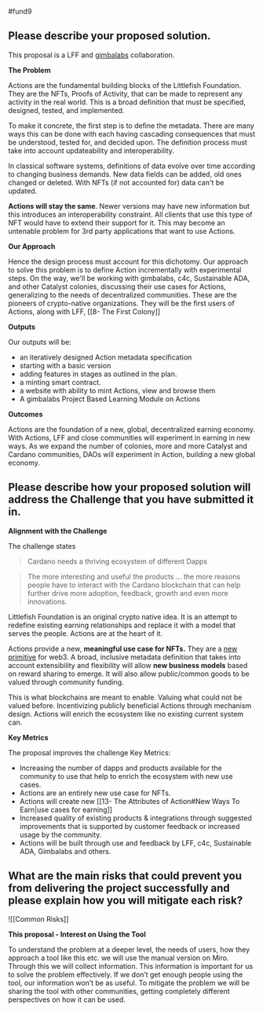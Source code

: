 #fund9 

## Please describe your proposed solution.
This proposal is a LFF and [gimbalabs](https://gimbalabs.com/gimbalgrid) collaboration.

  

**The Problem**

Actions are the fundamental building blocks of the Littlefish Foundation. They are the NFTs, Proofs of Activity, that can be made to represent any activity in the real world. This is a broad definition that must be specified, designed, tested, and implemented.

  

To make it concrete, the first step is to define the metadata. There are many ways this can be done with each having cascading consequences that must be understood, tested for, and decided upon. The definition process must take into account updateability and interoperability.

  

In classical software systems, definitions of data evolve over time according to changing business demands. New data fields can be added, old ones changed or deleted. With NFTs (if not accounted for) data can't be updated. 

  

**Actions will stay the same**. Newer versions may have new information but this introduces an interoperability constraint. All clients that use this type of NFT would have to extend their support for it. This may become an untenable problem for 3rd party applications that want to use Actions.

  

**Our Approach** 

Hence the design process must account for this dichotomy. Our approach to solve this problem is to define Action incrementally with experimental steps. On the way, we'll be working with gimbalabs, c4c, Sustainable ADA, and other Catalyst colonies, discussing their use cases for Actions, generalizing to the needs of decentralized communities. These are the pioneers of crypto-native organizations. They will be the first users of Actions, along with LFF, [[8- The First Colony]]

  

**Outputs**

Our outputs will be:

-   an iteratively designed Action metadata specification
-   starting with a basic version 
-   adding features in stages as outlined in the plan. 
-   a minting smart contract.
-   a website with ability to mint Actions, view and browse them
-   A gimbalabs Project Based Learning Module on Actions

  

**Outcomes**

Actions are the foundation of a new, global, decentralized earning economy. With Actions, LFF and close communities will experiment in earning in new ways. As we expand the number of colonies, more and more Catalyst and Cardano communities, DAOs will experiment in Action, building a new global economy.

## Please describe how your proposed solution will address the Challenge that you have submitted it in.

**Alignment with the Challenge**

The challenge states

> Cardano needs a thriving ecosystem of different Dapps

> The more interesting and useful the products … the more reasons people have to interact with the Cardano blockchain that can help further drive more adoption, feedback, growth and even more innovations.

  

Littlefish Foundation is an original crypto native idea. It is an attempt to redefine existing earning relationships and replace it with a model that serves the people. Actions are at the heart of it.

  

Actions provide a new, **meaningful use case for NFTs.** They are a [new primitive](https://publish.obsidian.md/littlefish-foundation/A.+Whitepaper/D.+Technology%26Philosophy/The+Attributes+of+Action) for web3. A broad, inclusive metadata definition that takes into account extensibility and flexibility will allow **new business models** based on reward sharing to emerge. It will also allow public/common goods to be valued through community funding.

  

This is what blockchains are meant to enable. Valuing what could not be valued before. Incentivizing publicly beneficial Actions through mechanism design. Actions will enrich the ecosystem like no existing current system can.

  

**Key Metrics**

The proposal improves the challenge Key Metrics:

-   Increasing the number of dapps and products available for the community to use that help to enrich the ecosystem with new use cases.
-   Actions are an entirely new use case for NFTs. 
-   Actions will create new [[13- The Attributes of Action#New Ways To Earn|use cases for earning]]
-   Increased quality of existing products & integrations through suggested improvements that is supported by customer feedback or increased usage by the community.
-   Actions will be built through use and feedback by LFF, c4c, Sustainable ADA, Gimbalabs and others.

## What are the main risks that could prevent you from delivering the project successfully and please explain how you will mitigate each risk?
![[Common Risks]]

**This proposal - Interest on Using the Tool**

To understand the problem at a deeper level, the needs of users, how they approach a tool like this etc. we will use the manual version on Miro. Through this we will collect information. This information is important for us to solve the problem effectively. If we don’t get enough people using the tool, our information won’t be as useful. To mitigate the problem we will be sharing the tool with other communities, getting completely different perspectives on how it can be used.